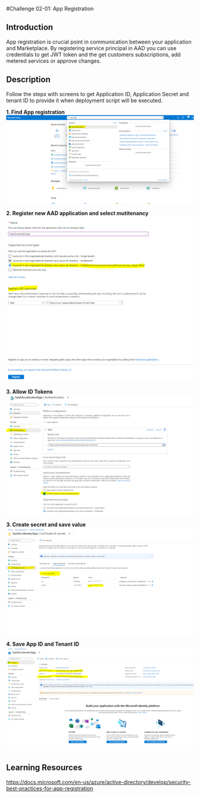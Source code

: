 #Challenge 02-01: App Registration

## Introduction
App registration is crucial point in communication between your application and Marketplace. By registering service principal in AAD you can use credentials to get JWT token and the get customers subscriptions, add metered services or approve changes.

## Description
Follow the steps with screens to get Application ID, Application Secret and tenant ID to provide it when deployment script will be executed.

**1. Find App registration**
![Find App Regisdtration](images/aad_0.PNG)


**2. Register new AAD application and select mutitenancy**
![Select multitenant](images/aad_1.PNG)

**3. Allow ID Tokens**
![Image 2](images/aad_2.PNG)

**3. Create secret and save value**
![Image 3](images/aad_3.PNG)

**4. Save App ID and Tenant ID**
![Image 4](images/aad_4.PNG)


## Learning Resources
https://docs.microsoft.com/en-us/azure/active-directory/develop/security-best-practices-for-app-registration
